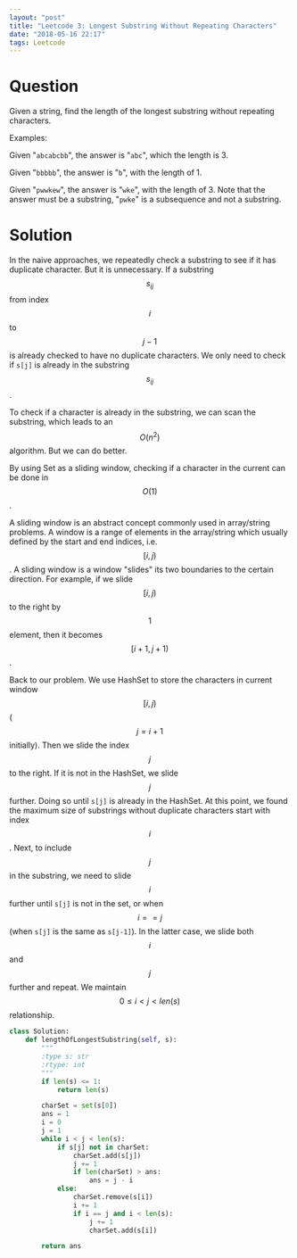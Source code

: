 ```yaml
---
layout: "post"
title: "Leetcode 3: Longest Substring Without Repeating Characters"
date: "2018-05-16 22:17"
tags: Leetcode
---
```


# Question
Given a string, find the length of the longest substring without repeating characters.

Examples:

Given "`abcabcbb`", the answer is "`abc`", which the length is 3.

Given "`bbbbb`", the answer is "`b`", with the length of 1.

Given "`pwwkew`", the answer is "`wke`", with the length of 3. Note that the answer must be a substring, "`pwke`" is a subsequence and not a substring.

# Solution

In the naive approaches, we repeatedly check a substring to see if it has duplicate character. But it is unnecessary. If a substring $$s_{ij}$$ from index $$i$$ to $$j - 1$$ is already checked to have no duplicate characters. We only need to check if `s[j]` is already in the substring $$s_{ij}$$.

To check if a character is already in the substring, we can scan the substring, which leads to an $$O(n^2)$$ algorithm. But we can do better.

By using Set as a sliding window, checking if a character in the current can be done in $$O(1)$$.

A sliding window is an abstract concept commonly used in array/string problems. A window is a range of elements in the array/string which usually defined by the start and end indices, i.e. $$[i, j)$$. A sliding window is a window "slides" its two boundaries to the certain direction. For example, if we slide $$[i, j)$$ to the right by $$1$$ element, then it becomes $$[i+1, j+1)$$.

Back to our problem. We use HashSet to store the characters in current window $$[i, j)$$ ($$j = i + 1$$ initially). Then we slide the index $$j$$ to the right. If it is not in the HashSet, we slide $$j$$ further. Doing so until `s[j]` is already in the HashSet. At this point, we found the maximum size of substrings without duplicate characters start with index $$i$$. Next, to include $$j$$ in the substring, we need to slide $$i$$ further until `s[j]` is not in the set, or when $$i == j$$ (when `s[j]` is the same as `s[j-1]`). In the latter case, we slide both $$i$$ and $$j$$ further and repeat. We maintain $$ 0 \leq i \lt j \lt len(s)$$ relationship.

```python
class Solution:
    def lengthOfLongestSubstring(self, s):
        """
        :type s: str
        :rtype: int
        """
        if len(s) <= 1:
            return len(s)

        charSet = set(s[0])
        ans = 1
        i = 0
        j = 1
        while i < j < len(s):
            if s[j] not in charSet:
                charSet.add(s[j])
                j += 1
                if len(charSet) > ans:
                    ans = j - i
            else:
                charSet.remove(s[i])
                i += 1
                if i == j and i < len(s):
                    j += 1
                    charSet.add(s[i])

        return ans
```
